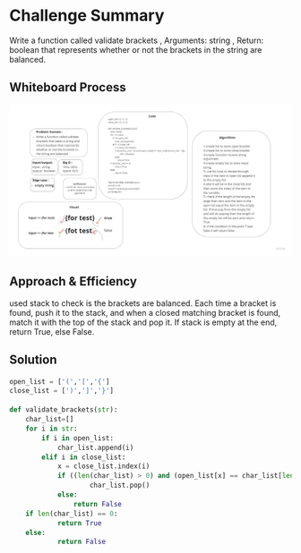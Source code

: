 # Challenge Summary
Write a function called validate brackets , Arguments: string , Return: boolean that represents whether or not the brackets in the string are balanced.

## Whiteboard Process
![brakets](./brackets.jpg)

## Approach & Efficiency
used stack to check is the brackets are balanced. Each time a bracket is found, push it to the stack, and when a closed matching bracket is found, match it with the top of the stack and pop it. If stack is empty at the end, return True, else False.
## Solution

```py
open_list = ['(','[','{']
close_list = [')',']','}']

def validate_brackets(str):
    char_list=[]
    for i in str:
        if i in open_list:
            char_list.append(i)
        elif i in close_list:
            x = close_list.index(i)
            if ((len(char_list) > 0) and (open_list[x] == char_list[len(char_list) - 1])):
                    char_list.pop()
            else:
                return False
    if len(char_list) == 0:
            return True
    else:
            return False

```

